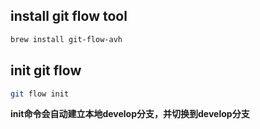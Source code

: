 ## install git flow tool


```bash
brew install git-flow-avh
```

## init git flow

```bash
git flow init
```

**init命令会自动建立本地develop分支，并切换到develop分支**